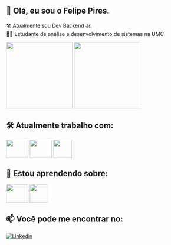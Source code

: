 ## 👋 Olá, eu sou o Felipe Pires.

🛠️ Atualmente sou Dev Backend Jr.
<br>
👨‍🎓 Estudante de análise e desenvolvimento de sistemas na UMC.
<br>
<div>
  <img height="180em" src="https://github-readme-stats.vercel.app/api?username=felipe-pires&show_icons=true&theme=dracula">
  <img height="180em" src="https://github-readme-stats.vercel.app/api/top-langs?username=felipe-pires&show_icons=true&theme=dracula">
</div>

## 🛠️ Atualmente trabalho com:

<div>
   <img align="center" height="50" width="60" src="https://cdn.jsdelivr.net/gh/devicons/devicon/icons/java/java-original-wordmark.svg"/>
   <img align="center" height="50" width="60" src="https://cdn.jsdelivr.net/gh/devicons/devicon/icons/spring/spring-original-wordmark.svg"/>
   <img align="center" height="50" src="https://cdn.jsdelivr.net/gh/devicons/devicon/icons/postgresql/postgresql-original.svg" />
</div>

## 📖 Estou aprendendo sobre:

<div>
   <img align="center" height="50" width="60" src="https://cdn.jsdelivr.net/gh/devicons/devicon/icons/ruby/ruby-plain-wordmark.svg"/>
   <img align="center" height="50" src="https://cdn.jsdelivr.net/gh/devicons/devicon/icons/go/go-original.svg"/>
</div>

## 📫 Você pode me encontrar no: 
[![Linkedin](https://img.shields.io/badge/LinkedIn-0077B5?style=for-the-badge&logo=linkedin&logoColor=white)](https://www.linkedin.com/in/felipe-dos-santos-pires-1113a319b?lipi=urn%3Ali%3Apage%3Ad_flagship3_profile_view_base_contact_details%3BDTGG8Tp3SpmGwOhMHUEDpQ%3D%3D)
